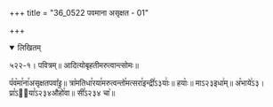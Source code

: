 +++
title = "36_0522 पवमाना असृक्षत - 01"

+++
<details open><summary>लिखितम्</summary>

५२२-१। पवित्रम्॥ आदित्योबृहतीमरुत्वान्त्सोमः॥

प꣤व꣥मा꣯ना꣯असृक्षतपवा꣤इ॥ त्रा꣡मतिधा꣯रया꣯मरुत्वन्तो꣯मत्सरा꣯इन्द्री꣢ऽ३याः꣢॥ हयाः꣡॥ माऽ२३इधा꣢म्॥ अ꣡भाये꣢ऽ३। प्रा꣡ऽ२᳐या꣣ऽ२३४औ꣥꣯हो꣯वा॥ सी꣣ऽ२३४ चा꣥॥
</details>